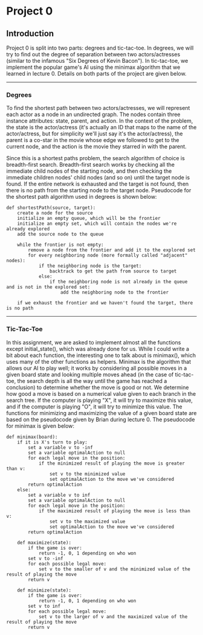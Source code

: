 # **Project 0**

## **Introduction**

Project 0 is split into two parts: degrees and tic-tac-toe. In degrees, we will try to find out the degree of separation between two actors/actresses (similar to the infamous "Six Degrees of Kevin Bacon"). In tic-tac-toe, we implement the popular game's AI using the minimax algorithm that we learned in lecture 0. Details on both parts of the project are given below.

---

### **Degrees**

To find the shortest path between two actors/actresses, we will represent each actor as a node in an undirected graph. The nodes contain three instance attributes: state, parent, and action. In the context of the problem, the state is the actor/actress (it's actually an ID that maps to the name of the actor/actress, but for simplicity we'll just say it's the actor/actress), the parent is a co-star in the movie whose edge we followed to get to the current node, and the action is the movie they starred in with the parent. 

Since this is a shortest paths problem, the search algorithm of choice is breadth-first search. Breadth-first search works by checking all the immediate child nodes of the starting node, and then checking the immediate children nodes' child nodes (and so on) until the target node is found. If the entire network is exhausted and the target is not found, then there is no path from the starting node to the target node. Pseudocode for the shortest path algorithm used in degrees is shown below:

    def shortestPath(source, target):
        create a node for the source
        initialize an empty queue, which will be the frontier
        initialize an empty set, which will contain the nodes we're already explored
        add the source node to the queue

        while the frontier is not empty:
            remove a node from the frontier and add it to the explored set
            for every neighboring node (more formally called "adjacent" nodes):
                if the neighboring node is the target:
                    backtrack to get the path from source to target
                else:
                    if the neighboring node is not already in the queue and is not in the explored set:
                        add the neighboring node to the frontier

        if we exhaust the frontier and we haven't found the target, there is no path
---

### **Tic-Tac-Toe**

In this assignment, we are asked to implement almost all the functions except initial_state(), which was already done for us. While I could write a bit about each function, the interesting one to talk about is minimax(), which uses many of the other functions as helpers. Minimax is the algorithm that allows our AI to play well; it works by considering all possible moves in a given board state and looking multiple moves ahead (in the case of tic-tac-toe, the search depth is all the way until the game has reached a conclusion) to determine whether the move is good or not. We determine how good a move is based on a numerical value given to each branch in the search tree. If the computer is playing "X", it will try to maximize this value, and if the computer is playing "O", it will try to minimize this value. The functions for minimizing and maximizing the value of a given board state are based on the pseudocode given by Brian during lecture 0. The pseudocode for minimax is given below:

    def minimax(board):
        if it is X's turn to play:
            set a variable v to -inf
            set a variable optimalAction to null
            for each legal move in the position:
                if the minimized result of playing the move is greater than v:
                    set v to the minimized value
                    set optimalAction to the move we've considered
            return optimalAction
        else:
            set a variable v to inf
            set a variable optimalAction to null
            for each legal move in the position:
                if the maximized result of playing the move is less than v:
                    set v to the maximized value
                    set optimalAction to the move we've considered
            return optimalAction

        def maximize(state):
            if the game is over:
                return -1, 0, 1 depending on who won
            set v to -inf
            for each possible legal move:
                set v to the smaller of v and the minimized value of the result of playing the move
            return v

        def minimize(state):
            if the game is over:
                return -1, 0, 1 depending on who won
            set v to inf
            for each possible legal move:
                set v to the larger of v and the maximized value of the result of playing the move
            return v